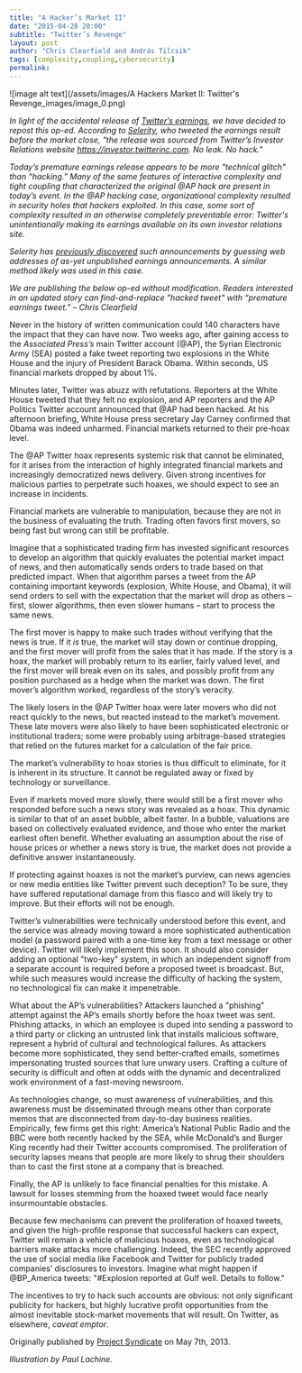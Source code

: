 ```yaml
---
title: "A Hacker’s Market II"
date: "2015-04-28 20:00"
subtitle: "Twitter’s Revenge"
layout: post
author: "Chris Clearfield and András Tilcsik" 
tags: [complexity,coupling,cybersecurity] 
permalink: 
---
```


![image alt text](/assets/images/A Hackers Market II: Twitter's Revenge_images/image_0.png)

*In light of the accidental release of [Twitter’s earnings](http://www.nytimes.com/2015/04/29/technology/twitter-quarterly-earnings.html?_r=0), we have decided to repost this op-ed. According to [Selerity](https://twitter.com/Selerity/status/593136296236752896), who tweeted the earnings result before the market close, "the release was sourced from Twitter’s Investor Relations website https://investor.twitterinc.com. No leak. No hack."* 

*Today’s premature earnings release appears to be more "technical glitch" than “hacking.” Many of the same features of interactive complexity and tight coupling that characterized the original @AP hack are present in today’s event. In the @AP hacking case, organizational complexity resulted in security holes that hackers exploited. In  this case, some sort of complexity resulted in an otherwise completely preventable error: Twitter's unintentionally making its earnings available on its own investor relations site.*  

*Selerity has [previously discovered](http://www.forbes.com/sites/steveschaefer/2015/04/28/twitter-shares-halted-as-earnings-sleuths-strike-again/) such announcements by guessing web addresses of as-yet unpublished earnings announcements. A similar method likely was used in this case.* 

*We are publishing the below op-ed without modification. Readers interested in an updated story can find-and-replace "hacked tweet" with “premature earnings tweet.” – Chris Clearfield*

Never in the history of written communication could 140 characters have the impact that they can have now. Two weeks ago, after gaining access to the *Associated Press’s* main Twitter account (@AP), the Syrian Electronic Army (SEA) posted a fake tweet reporting two explosions in the White House and the injury of President Barack Obama. Within seconds, US financial markets dropped by about 1%.

Minutes later, Twitter was abuzz with refutations. Reporters at the White House tweeted that they felt no explosion, and AP reporters and the AP Politics Twitter account announced that @AP had been hacked. At his afternoon briefing, White House press secretary Jay Carney confirmed that Obama was indeed unharmed. Financial markets returned to their pre-hoax level.

The @AP Twitter hoax represents systemic risk that cannot be eliminated, for it arises from the interaction of highly integrated financial markets and increasingly democratized news delivery. Given strong incentives for malicious parties to perpetrate such hoaxes, we should expect to see an increase in incidents.

Financial markets are vulnerable to manipulation, because they are not in the business of evaluating the truth. Trading often favors first movers, so being fast but wrong can still be profitable.

Imagine that a sophisticated trading firm has invested significant resources to develop an algorithm that quickly evaluates the potential market impact of news, and then automatically sends orders to trade based on that predicted impact. When that algorithm parses a tweet from the AP containing important keywords (explosion, White House, and Obama), it will send orders to sell with the expectation that the market will drop as others – first, slower algorithms, then even slower humans – start to process the same news.

The first mover is happy to make such trades without verifying that the news is true. If it *is* true, the market will stay down or continue dropping, and the first mover will profit from the sales that it has made. If the story is a hoax, the market will probably return to its earlier, fairly valued level, and the first mover will break even on its sales, and possibly profit from any position purchased as a hedge when the market was down. The first mover’s algorithm worked, regardless of the story’s veracity.

The likely losers in the @AP Twitter hoax were later movers who did not react quickly to the news, but reacted instead to the market’s movement. These late movers were also likely to have been sophisticated electronic or institutional traders; some were probably using arbitrage-based strategies that relied on the futures market for a calculation of the fair price.

The market’s vulnerability to hoax stories is thus difficult to eliminate, for it is inherent in its structure. It cannot be regulated away or fixed by technology or surveillance.

Even if markets moved more slowly, there would still be a first mover who responded before such a news story was revealed as a hoax. This dynamic is similar to that of an asset bubble, albeit faster. In a bubble, valuations are based on collectively evaluated evidence, and those who enter the market earliest often benefit. Whether evaluating an assumption about the rise of house prices or whether a news story is true, the market does not provide a definitive answer instantaneously.

If protecting against hoaxes is not the market’s purview, can news agencies or new media entities like Twitter prevent such deception? To be sure, they have suffered reputational damage from this fiasco and will likely try to improve. But their efforts will not be enough.

Twitter’s vulnerabilities were technically understood before this event, and the service was already moving toward a more sophisticated authentication model (a password paired with a one-time key from a text message or other device). Twitter will likely implement this soon. It should also consider adding an optional "two-key" system, in which an independent signoff from a separate account is required before a proposed tweet is broadcast. But, while such measures would increase the difficulty of hacking the system, no technological fix can make it impenetrable.

What about the AP’s vulnerabilities? Attackers launched a "phishing" attempt against the AP’s emails shortly before the hoax tweet was sent. Phishing attacks, in which an employee is duped into sending a password to a third party or clicking an untrusted link that installs malicious software, represent a hybrid of cultural and technological failures. As attackers become more sophisticated, they send better-crafted emails, sometimes impersonating trusted sources that lure unwary users. Crafting a culture of security is difficult and often at odds with the dynamic and decentralized work environment of a fast-moving newsroom.

As technologies change, so must awareness of vulnerabilities, and this awareness must be disseminated through means other than corporate memos that are disconnected from day-to-day business realities. Empirically, few firms get this right: America’s National Public Radio and the BBC were both recently hacked by the SEA, while McDonald’s and Burger King recently had their Twitter accounts compromised. The proliferation of security lapses means that people are more likely to shrug their shoulders than to cast the first stone at a company that is breached.

Finally, the AP is unlikely to face financial penalties for this mistake. A lawsuit for losses stemming from the hoaxed tweet would face nearly insurmountable obstacles.

Because few mechanisms can prevent the proliferation of hoaxed tweets, and given the high-profile response that successful hackers can expect, Twitter will remain a vehicle of malicious hoaxes, even as technological barriers make attacks more challenging. Indeed, the SEC recently approved the use of social media like Facebook and Twitter for publicly traded companies’ disclosures to investors. Imagine what might happen if @BP_America tweets: "#Explosion reported at Gulf well. Details to follow."

The incentives to try to hack such accounts are obvious: not only significant publicity for hackers, but highly lucrative profit opportunities from the almost inevitable stock-market movements that will result. On Twitter, as elsewhere, *caveat emptor*.

Originally published by [Project Syndicate](http://www.project-syndicate.org/commentary/financial-markets--inevitable-vulnerability-to-twitter-hoaxes-by-chris-clearfield-and-andr-s-tilcsik) on May 7th, 2013. 

*Illustration by Paul Lachine.*

